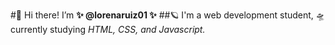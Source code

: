 #👋 Hi there! I’m **✨ @lorenaruiz01 ✨**
##🪐 I'm a web development student, 🛸 currently studying *HTML, CSS, and Javascript.*
